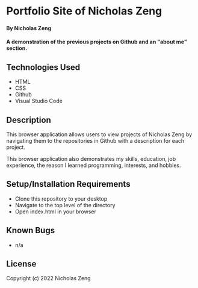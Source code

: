 # Portfolio Site of Nicholas Zeng

#### By Nicholas Zeng 

#### A demonstration of the previous projects on Github and an "about me" section.

## Technologies Used

* HTML
* CSS
* Github
* Visual Studio Code

## Description

This browser application allows users to view projects of Nicholas Zeng by navigating them to the repositories in Github with a description for each project.

This browser application also demonstrates my skills, education, job experience, the reason I learned programming, interests, and hobbies. 

## Setup/Installation Requirements

* Clone this repository to your desktop
* Navigate to the top level of the directory
* Open index.html in your browser

## Known Bugs

* n/a

## License

Copyright (c) 2022 Nicholas Zeng